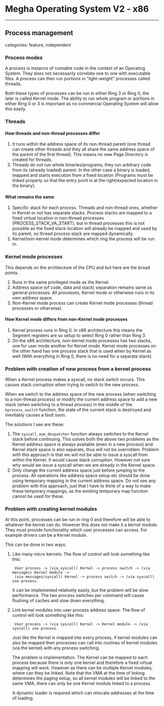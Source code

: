 # Megha Operating System V2 - x86
------------------------------------------------------------------------------

## Process management
categories: feature, independent

### Process modes

A process is instance of runnable code in the context of an Operating System. They does not
necessarily correlate one to one with executable files. A process can then run portions in
"light-weight" processes called threads.

Both these types of processes can be run in either Ring 3 or Ring 0, the later is called Kernel
mode. The ability to run whole program or portions in either Ring 0 or 3 is important as no
commercial Operating System will allow this easily.

### Threads

#### How threads and non-thread processes differ

1. It runs within the address space of its non-thread parent (one thread can create other threads
   and they all share the same address space of the parent of the first thread). This means no new
   Page Directory is created for threads.
2. Threads do not run whole binaries/programs, they run arbitrary code from its (already loaded)
   parent. In the other case a binary is loaded, mapped and starts execution from a fixed
   location (Programs must be linked properly so that the entry point is at the right/expected
   location in the binary).

#### What remains the same

1. Specific stack for each process. Threads and non-thread ones, whether in Kernel or not has
   separate stacks.
   Process stacks are mapped to a fixed virtual location in non-thread processes
   (PROCESS_STACK_VA_START), but in thread processes this is not possible as the fixed stack
   location will already be mapped and used by its parent, so thread process stack are mapped
   dynamically.
2. Kernel/non-kernel mode determines which ring the process will be run in.

### Kernel mode processes

This depends on the architecture of the CPU and but here are the broad points.
1. Runs in the same privileged mode as the Kernel.
2. Address space (of code, data and stack) separation remains same as general processes. All
   processes, Kernel mode or otherwise runs in its own address space.
3. Non-Kernel mode process can create Kernel mode processes (thread processes or otherwise).

#### How Kernel mode differs from non-Kernel mode processes

1. Kernel process runs in Ring 0. In x86 architecture this means the Segment registers are so setup
   to select Ring 0 rather than Ring 3.
2. On the x86 architecture, non-kernel mode processes has two stacks, one for user mode another
   for Kernel mode. Kernel mode processes on the other hand has one process stack that is used when
   by Kernel as well (With everything in Ring 0, there is no need for a separate stack).

### Problem with creation of new process from a kernel process

When a Kernel process makes a syscall, no stack switch occurs. This causes stack corruption when
trying to switch to the new process.

When we switch to the address space of the new process (when switching to a non-thread process) or
modify the current address space to add a new stack (when switching to a thread process) in the
middle of the `kprocess_switch` function, the state of the current stack is destroyed and inevitably
causes a fault soon.

The solutions I see are these:
1. The `syscall_asm_despatcher` function always switches to the Kernel stack before continuing. This
   solves both the above two problems as the Kernel address space is always available (even in a new
   process) and Kernel stack space is also separate, thus will not be overridden.
   Problem with this approach is that we will not be able to issue a syscall from within the Kernel.
   It would cause stack corruption. However not sure why would we issue a syscall when we are
   already in the Kernel space.
2. Only change the current address space just before jumping to the process. All operations like
   address space setup etc should be done using temporary mapping in the current address space.
   Do not see any problem with this approach, just that I have to think of a way to make these
   temporary mappings, as the existing temporary map function cannot be used for these.

### Problem with creating kernel modules

At this point, processes can be run in ring 0 and therefore will be able to whatever the kernel can
do. However this does not make it a kernel module. They must provide functionality which user
processes can access. For example drivers can be a Kernel module.

This can be done in two ways:
1. Like many micro kernels:
   The flow of control will look something like this:

   ```
    User process -> (via syscall) Kernel -> process switch -> (via messages) Kernel module -> 
    (via messages/syscall) Kernel -> process switch -> (via syscall) use process.
   ```
   
   It can be implemented relatively easily, but the problem will be slow performance. The two
   process switches per command will cause flushing of caches and slow down everything.

2. Link kernel modules into user process address space:
   The flow of control will look something like this:

   ```
    User process -> (via syscall) Kernel -> Kernel module -> (via syscall) use process.
   ```
  
   Just like the Kernel is mapped into every process, if kernel modules can also be mapped then
   processes can call into routines of kernel modules (via the kernel) with any process switching.

   The problem is implementation. The Kernel can be mapped to each process because there is only one
   kernel and therefore a fixed virtual mapping will work. However as there can be multiple Kernel
   modules, where can they be linked. Note that the VMA at the time of linking determines the paging
   setup, so all kernel modules will be linked to the same VMA, there can only be one Kernel module
   linked to a process.
   
   A dynamic loader is required which can relocate addresses at the time of loading.
